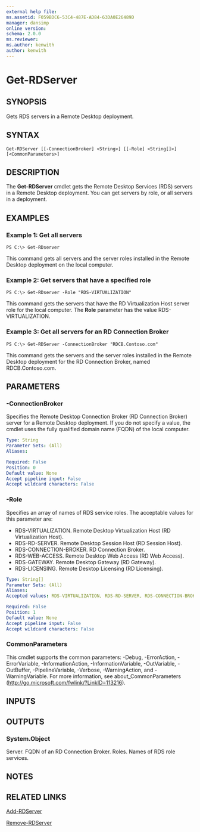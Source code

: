 ```yaml
---
external help file: 
ms.assetid: F059BDC6-53C4-487E-AD84-63DA0E26489D
manager: dansimp
online version: 
schema: 2.0.0
ms.reviewer:
ms.author: kenwith
author: kenwith
---
```


# Get-RDServer

## SYNOPSIS
Gets RDS servers in a Remote Desktop deployment.

## SYNTAX

```
Get-RDServer [[-ConnectionBroker] <String>] [[-Role] <String[]>] [<CommonParameters>]
```

## DESCRIPTION
The **Get-RDServer** cmdlet gets the Remote Desktop Services (RDS) servers in a Remote Desktop deployment.
You can get servers by role, or all servers in a deployment.

## EXAMPLES

### Example 1: Get all servers
```
PS C:\> Get-RDserver
```

This command gets all servers and the server roles installed in the Remote Desktop deployment on the local computer.

### Example 2: Get servers that have a specified role
```
PS C:\> Get-RDserver -Role "RDS-VIRTUALIZATION"
```

This command gets the servers that have the RD Virtualization Host server role for the local computer.
The **Role** parameter has the value RDS-VIRTUALIZATION.

### Example 3: Get all servers for an RD Connection Broker
```
PS C:\> Get-RDServer -ConnectionBroker "RDCB.Contoso.com"
```

This command gets the servers and the server roles installed in the Remote Desktop deployment for the RD Connection Broker, named RDCB.Contoso.com.

## PARAMETERS

### -ConnectionBroker
Specifies the Remote Desktop Connection Broker (RD Connection Broker) server for a Remote Desktop deployment.
If you do not specify a value, the cmdlet uses the fully qualified domain name (FQDN) of the local computer.

```yaml
Type: String
Parameter Sets: (All)
Aliases: 

Required: False
Position: 0
Default value: None
Accept pipeline input: False
Accept wildcard characters: False
```

### -Role
Specifies an array of names of RDS service roles.
The acceptable values for this parameter are:

- RDS-VIRTUALIZATION.
Remote Desktop Virtualization Host (RD Virtualization Host).
- RDS-RD-SERVER.
Remote Desktop Session Host (RD Session Host).
- RDS-CONNECTION-BROKER.
RD Connection Broker.
- RDS-WEB-ACCESS.
Remote Desktop Web Access (RD Web Access).
- RDS-GATEWAY.
Remote Desktop Gateway (RD Gateway).
- RDS-LICENSING.
Remote Desktop Licensing (RD Licensing).

```yaml
Type: String[]
Parameter Sets: (All)
Aliases: 
Accepted values: RDS-VIRTUALIZATION, RDS-RD-SERVER, RDS-CONNECTION-BROKER, RDS-WEB-ACCESS, RDS-GATEWAY, RDS-LICENSING

Required: False
Position: 1
Default value: None
Accept pipeline input: False
Accept wildcard characters: False
```

### CommonParameters
This cmdlet supports the common parameters: -Debug, -ErrorAction, -ErrorVariable, -InformationAction, -InformationVariable, -OutVariable, -OutBuffer, -PipelineVariable, -Verbose, -WarningAction, and -WarningVariable. For more information, see about_CommonParameters (http://go.microsoft.com/fwlink/?LinkID=113216).

## INPUTS

## OUTPUTS

### System.Object
Server.
FQDN of an RD Connection Broker.
Roles.
Names of RDS role services.

## NOTES

## RELATED LINKS

[Add-RDServer](./Add-RDServer.md)

[Remove-RDServer](./Remove-RDServer.md)


